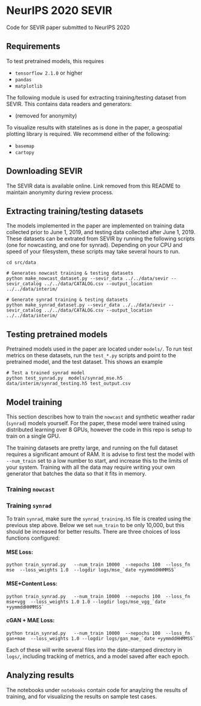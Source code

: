 # NeurIPS 2020 SEVIR
Code for SEVIR paper submitted to NeurIPS 2020


## Requirements

To test pretrained models, this requires

* `tensorflow 2.1.0` or higher
* `pandas`
* `matplotlib`

The following module is used for extracting training/testing dataset from SEVIR.  This contains data readers and generators:

* (removed for anonymity)

To visualize results with statelines as is done in the paper, a geospatial plotting library is required.  We recommend either of the following:

* `basemap`
* `cartopy`


## Downloading SEVIR

The SEVIR data is available online.   Link removed from this README to maintain anonymity during review process.


## Extracting training/testing datasets

The models implemented in the paper are implemented on training data collected prior to June 1, 2019, and testing data collected after June 1, 2019.  These datasets can be extrated from SEVIR by running the following scripts (one for nowcasting, and one for synrad).  Depending on your CPU and speed of your filesystem, these scripts may take several hours to run. 


```
cd src/data

# Generates nowcast training & testing datasets
python make_nowcast_dataset.py --sevir_data ../../data/sevir --sevir_catalog ../../data/CATALOG.csv --output_location ../../data/interim/

# Generate synrad training & testing datasets
python make_synrad_dataset.py --sevir_data ../../data/sevir --sevir_catalog ../../data/CATALOG.csv --output_location ../../data/interim/
```

## Testing pretrained models

Pretrained models used in the paper are located under `models/`.  To run test metrics on these datasets, run the `test_*.py` scripts and point to the pretrained model, and the test dataset.  This shows an example

```
# Test a trained synrad model
python test_synrad.py  models/synrad_mse.h5 data/interim/synrad_testing.h5 test_output.csv
```

## Model training

This section describes how to train the `nowcast` and synthetic weather radar (`synrad`) models yourself.   For the paper, these model were trained using distributed learning over 8 GPUs, however the code in this repo is setup to train on a single GPU.  

The training datasets are pretty large, and running on the full dataset requires a significant amount of RAM.  It is advise to first test the model with `--num_train` set to a low number to start, and increase this to the limits of your system.  Training with all the data may require writing your own generator that batches the data so that it fits in memory.  

### Training `nowcast`


### Training `synrad`

To train `synrad`, make sure the `synrad_training.h5` file is created using the previous step above.  Below we set `num_train` to be only 10,000, but this should be increased for better results.  There are three choices of loss functions configured:  

#### MSE Loss:
```
python train_synrad.py   --num_train 10000  --nepochs 100  --loss_fn  mse  --loss_weights 1.0  --logdir logs/mse_`date +yymmddHHMMSS`
```

#### MSE+Content Loss:
```
python train_synrad.py   --num_train 10000  --nepochs 100  --loss_fn  mse+vgg  --loss_weights 1.0 1.0 --logdir logs/mse_vgg_`date +yymmddHHMMSS`
```

#### cGAN + MAE Loss:
```
python train_synrad.py   --num_train 10000  --nepochs 100  --loss_fn  gan+mae  --loss_weights 1.0 --logdir logs/gan_mae_`date +yymmddHHMMSS`
```

Each of these will write several files into the date-stamped directory in `logs/`, including tracking of metrics, and a model saved after each epoch.  

## Analyzing results

The notebooks under `notebooks` contain code for anaylzing the results of training, and for visualizing the results on sample test cases.










